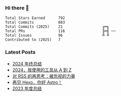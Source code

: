 ### Hi there 👋

<!--START_SECTION:stats-->

```text
Total Stars Earned      792
Total Commits           883
Total Commits (2025)    21                  ╔═╗   
Total PRs               116                 ╠═╣ ──
Total Issues            96                  ╩ ╩   
Contributed to (2025)   7
```

<!--END_SECTION:stats-->

### Latest Posts

<!-- BLOG-POST-LIST:START -->
- [2024 年终总结](https://4ark.me/posts/2024-12-23-2024-summary/)
- [2024，我使用的工具从 A 到 Z](https://4ark.me/posts/2024-12-17-2024-a2z/)
- [对 RSS 的再思考：被忽视的力量](https://4ark.me/posts/2024-10-19-recent-thoughts-on-rss/)
- [再见 Hexo，你好 Astro！](https://4ark.me/posts/2024-03-20-hexo-to-astro/)
- [2023 年度总结](https://4ark.me/posts/2024-01-01-2023-summary/)
<!-- BLOG-POST-LIST:END -->
